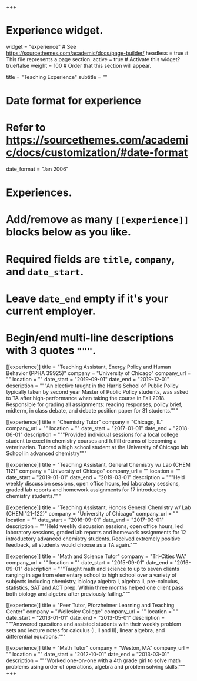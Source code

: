 +++
# Experience widget.
widget = "experience"  # See https://sourcethemes.com/academic/docs/page-builder/
headless = true  # This file represents a page section.
active = true  # Activate this widget? true/false
weight = 100  # Order that this section will appear.

title = "Teaching Experience"
subtitle = ""

# Date format for experience
#   Refer to https://sourcethemes.com/academic/docs/customization/#date-format
date_format = "Jan 2006"

# Experiences.
#   Add/remove as many `[[experience]]` blocks below as you like.
#   Required fields are `title`, `company`, and `date_start`.
#   Leave `date_end` empty if it's your current employer.
#   Begin/end multi-line descriptions with 3 quotes `"""`.
[[experience]]
  title = "Teaching Assistant, Energy Policy and Human Behavior (PPHA 39925)"
  company = "University of Chicago"
  company_url = ""
  location = ""
  date_start = "2019-09-01"
  date_end = "2019-12-01"
  description = """An elective taught in the Harris School of Public Policy typically taken by second year Master of Public Policy students, was asked to TA after high-performance when taking the course in Fall 2018. Responsible for grading all assignments:  reading responses, policy brief, midterm, in class debate, and debate position paper for 31 students."""

[[experience]]
  title = "Chemistry Tutor"
  company = "Chicago, IL"
  company_url = ""
  location = ""
  date_start = "2017-01-01"
  date_end = "2018-06-01"
  description = """Provided individual sessions for a local college student to excel in chemistry courses and fulfill dreams of becoming a veterinarian. Tutored a high school student at the University of Chicago lab School in advanced chemistry"""

[[experience]]
  title = "Teaching Assistant, General Chemistry w/ Lab (CHEM 112)"
  company = "University of Chicago"
  company_url = ""
  location = ""
  date_start = "2019-01-01"
  date_end = "2019-03-01"
  description = """Held weekly discussion sessions, open office hours, led laboratory sessions, graded lab reports and homework assignments for 17 introductory chemistry students."""
  
[[experience]]
  title = "Teaching Assistant, Honors General Chemistry w/ Lab (CHEM 121-122)"
  company = "University of Chicago"
  company_url = ""
  location = ""
  date_start = "2016-09-01"
  date_end = "2017-03-01"
  description = """Held weekly discussion sessions, open office hours, led laboratory sessions, graded lab reports and homework assignments for 12 introductory advanced chemistry students. Received extremely positive feedback, all students would choose as a TA again."""
  
[[experience]]
  title = "Math and Science Tutor"
  company = "Tri-Cities WA"
  company_url = ""
  location = ""
  date_start = "2015-09-01"
  date_end = "2016-09-01"
  description = """Taught math and science to up to seven clients ranging in age from elementary school to high school over a variety of subjects including chemistry, biology algebra I, algebra II, pre-calculus, statistics, SAT and ACT prep. Within three months helped one client pass both biology and algebra after previously failing."""

[[experience]]
  title = "Peer Tutor, Pforzheimer Learning and Teaching Center"
  company = "Wellesley College"
  company_url = ""
  location = ""
  date_start = "2013-01-01"
  date_end = "2013-05-01"
  description = """Answered questions and assisted students with their weekly problem sets and lecture notes for calculus (I, II and II), linear algebra, and differential equations."""

[[experience]]
  title = "Math Tutor"
  company = "Weston, MA"
  company_url = ""
  location = ""
  date_start = "2012-10-01"
  date_end = "2013-03-01"
  description = """Worked one-on-one with a 4th grade girl to solve math problems using order of operations, algebra and problem solving skills."""
+++
